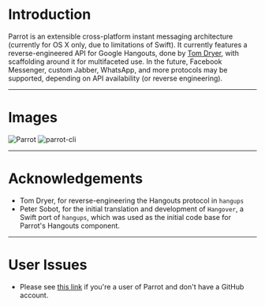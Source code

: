 # Introduction

Parrot is an extensible cross-platform instant messaging architecture (currently for OS X only, due to limitations of Swift). It currently features a reverse-engineered API for Google Hangouts, done by [Tom Dryer](https://github.com/tdryer/hangups), with scaffolding around it for multifaceted use. In the future, Facebook Messenger, custom Jabber, WhatsApp, and more protocols may be supported, depending on API availability (or reverse engineering).

----------
# Images
![Parrot](https://raw.githubusercontent.com/avaidyam/Parrot/master/Documentation/images/Parrot.png "Parrot")
![parrot-cli](https://raw.githubusercontent.com/avaidyam/Parrot/master/Documentation/images/parrot-cli.png "parrot-cli")

----------
# Acknowledgements
- Tom Dryer, for reverse-engineering the Hangouts protocol in `hangups`
- Peter Sobot, for the initial translation and development of `Hangover`, a Swift port of `hangups`, which was used as the initial code base for Parrot's Hangouts component.

----------
# User Issues
- Please see [this link](https://gitreports.com/issue/avaidyam/Parrot) if you're a user of Parrot and don't have a GitHub account.